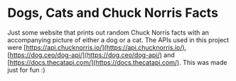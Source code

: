 # Dogs, Cats and Chuck Norris Facts
Just some website that prints out random Chuck Norris facts with an accompanying picture of either a dog or a cat. The APIs used in this project were [https://api.chucknorris.io/](https://api.chucknorris.io/), [https://dog.ceo/dog-api/](https://dog.ceo/dog-api/) and [https://docs.thecatapi.com/](https://docs.thecatapi.com/). This was made just for fun :)

